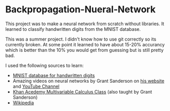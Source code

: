 # Backpropagation-Nueral-Network

This project was to make a neural network from scratch without libraries. It learned to classify handwritten digits from the MNIST database.

This was a summer project. I didn't know how to use git correctly so its currently broken. At some point it learned to have about 15-20% accurancy which is better than the 10% you would get from guessing but is still pretty bad.

I used the following sources to learn:

* [MNIST database for handwritten digits](http://yann.lecun.com/exdb/mnist/)
* Amazing videos on neural networks by Grant Sanderson on [his website](https://www.3blue1brown.com/neural-networks) and [YouTube Channel](https://www.youtube.com/playlist?list=PLZHQObOWTQDNU6R1_67000Dx_ZCJB-3pi)
* [Khan Acedemy Multivariable Calculus Class](https://www.khanacademy.org/math/multivariable-calculus) (also taught by Grant Sanderson)
* [Wikipedia](https://en.wikipedia.org/wiki/Neural_network)

